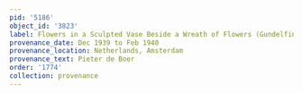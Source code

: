```yaml
---
pid: '5186'
object_id: '3823'
label: Flowers in a Sculpted Vase Beside a Wreath of Flowers (Gundelfingen)
provenance_date: Dec 1939 to Feb 1940
provenance_location: Netherlands, Amsterdam
provenance_text: Pieter de Boer
order: '1774'
collection: provenance
---
```

